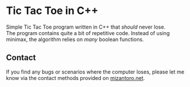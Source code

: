 # Tic Tac Toe in C++
Simple Tic Tac Toe program written in C++ that *should* never lose.  
The program contains quite a bit of repetitive code. Instead of using minimax, the algorithm relies on *many* boolean functions.
## Contact
If you find any bugs or scenarios where the computer loses, please let me know via the contact methods provided on [mizantoro.net](https://mizantoro.net).
